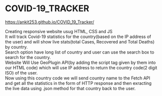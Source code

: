 # COVID-19_TRACKER
https://ankit253.github.io/COVID_19_Tracker/

Creating responsive website usug HTML, CSS and JS
<br/>
It will track Covid-19 statistics for the country(based on the IP address of the user) and will show live stats(total Cases, Recovered and Total Deaths) by country.
<br/>
Search option have long list of country and user can use the search box to search for the country.
<br/>
Website Will Use GeoPlugin API(by adding the script tag given by them into our HTML code) which will use IP address to return the country code(2 digit ISO) of the user. <br/>
Now using this country code we will send country name to the Fetch API and get all the statistics in the form of HTTP response and then exracting the live data using .json method for that country back to the user.
